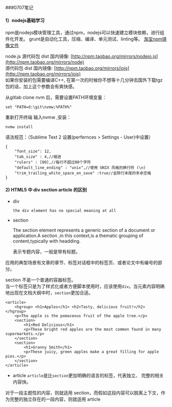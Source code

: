 ###0707笔记  

#### 1）nodejs基础学习
npm是nodejs模块管理工具，通过npm，nodejs可以快速建立模块依赖，进行组件化开发。
grunt是自动化工具，压缩、编译、单元测试、linting等。
[淘宝npm镜像文件](http://npm.taobao.org/)  

node.js 源代码包 dist 国内镜像: [http://npm.taobao.org/mirrors/nodeio.js](http://npm.taobao.org/mirrors/node)  
 源代码包 dist 国内镜像: [http://npm.taobao.org/mirrors/iojs](http://npm.taobao.org/mirrors/iojs)  
如果你安装的包需要编译C++, 在第一次的时候你不想等十几分钟去国外下载tgz包的话，加上这个参数会有爽快感。

从gitlab clone nvm 后，需要设置PATH环境变量：

	set "PATH=d:\git\nvmw;%PATH%"

重新打开终端 输入nvmw  ,安装：
	
	nvmw install


语法规范：（Sublime Text 2 设置(perfernces > Settings - User)中设置）

	{
		"font_size": 12,
		"tab_size" : 4,//缩进
		"rulers" : [80],//每行不超过80个字符
		"default_line_ending" : "unix",//使用 UNIX 风格的换行符 (\n)
		"trim_trailing_white_space_on_save" :true//去除行末尾的多余空格
	}



#### 2) HTML5 中 div section article 的区别

+ div  
	
	`the div element has no special meaning at all`


+ section  

	The section element represents a generic section of a document or application.A section ,in this context,is a thematic grouping of content,typically with headding.

	表示专题内容，一般是带有标题。
	
应用的典型场景有文章的章节、标签对话框中的标签页、或者论文中有编号的部分。

section 不是一个普通的容器标签。  
当一个标签只是为了样式化或者方便脚本使用时，应该使用`div`。当元素内容明确地出现在文档大纲中时，`section`更加合适。
	
	<article>  
	    <hgroup> <h1>Apples</h1> <h2>Tasty, delicious fruit!</h2> </hgroup>
	    <p>The apple is the pomaceous fruit of the apple tree.</p> 
	    <section> 
	        <h1>Red Delicious</h1> 
	        <p>These bright red apples are the most common found in many supermarkets.</p> 
	    </section> 
	    <section> 
	        <h1>Granny Smith</h1>
	        <p>These juicy, green apples make a great filling for apple pies.</p> 
	    </section> 
	</article>  

+ article
`article`是比`section`更加明确的语言的标签，代表独立、
完整的相关内容快。

对于一段主题性的内容，则就适用 section，而假如这段内容可以脱离上下文，作为完整的独立存在的一段内容，则就适用 article
